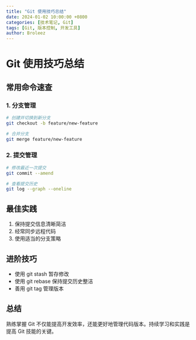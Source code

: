 ```yaml
---
title: "Git 使用技巧总结"
date: 2024-01-02 10:00:00 +0800
categories: [技术笔记, Git]
tags: [Git, 版本控制, 开发工具]
author: Broleez
---
```


# Git 使用技巧总结

## 常用命令速查

### 1. 分支管理
```bash
# 创建并切换到新分支
git checkout -b feature/new-feature

# 合并分支
git merge feature/new-feature
```

### 2. 提交管理
```bash
# 修改最近一次提交
git commit --amend

# 查看提交历史
git log --graph --oneline
```

## 最佳实践

1. 保持提交信息清晰简洁
2. 经常同步远程代码
3. 使用适当的分支策略

## 进阶技巧

- 使用 git stash 暂存修改
- 使用 git rebase 保持提交历史整洁
- 善用 git tag 管理版本

## 总结

熟练掌握 Git 不仅能提高开发效率，还能更好地管理代码版本。持续学习和实践是提高 Git 技能的关键。